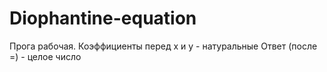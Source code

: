 # Diophantine-equation
Прога рабочая.  Коэффициенты перед x и y - натуральные
                Ответ (после =) - целое число
